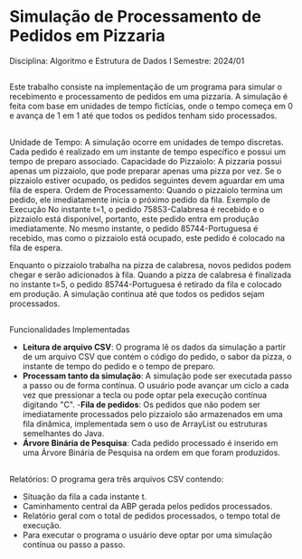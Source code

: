 # Simulação de Processamento de Pedidos em Pizzaria
Disciplina: Algoritmo e Estrutura de Dados I
Semestre: 2024/01
##
Este trabalho consiste na implementação de um programa para simular o recebimento e processamento de pedidos em uma pizzaria. A simulação é feita com base em unidades de tempo fictícias, onde o tempo começa em 0 e avança de 1 em 1 até que todos os pedidos tenham sido processados.
##
Unidade de Tempo: A simulação ocorre em unidades de tempo discretas. Cada pedido é realizado em um instante de tempo específico e possui um tempo de preparo associado.
Capacidade do Pizzaiolo: A pizzaria possui apenas um pizzaiolo, que pode preparar apenas uma pizza por vez. Se o pizzaiolo estiver ocupado, os pedidos seguintes devem aguardar em uma fila de espera.
Ordem de Processamento: Quando o pizzaiolo termina um pedido, ele imediatamente inicia o próximo pedido da fila.
Exemplo de Execução
No instante t=1, o pedido 75853-Calabresa é recebido e o pizzaiolo está disponível, portanto, este pedido entra em produção imediatamente. No mesmo instante, o pedido 85744-Portuguesa é recebido, mas como o pizzaiolo está ocupado, este pedido é colocado na fila de espera.

Enquanto o pizzaiolo trabalha na pizza de calabresa, novos pedidos podem chegar e serão adicionados à fila. Quando a pizza de calabresa é finalizada no instante t=5, o pedido 85744-Portuguesa é retirado da fila e colocado em produção. A simulação continua até que todos os pedidos sejam processados.
##
Funcionalidades Implementadas
- **Leitura de arquivo CSV**: O programa lê os dados da simulação a partir de um arquivo CSV que contém o código do pedido, o sabor da pizza, o instante de tempo do pedido e o tempo de preparo.
- **Processam tanto da simulação**: A simulação pode ser executada passo a passo ou de forma contínua. O usuário pode avançar um ciclo a cada vez que pressionar a tecla <ENTER> ou pode optar pela execução contínua digitando "C".
-**Fila de pedidos**: Os pedidos que não podem ser imediatamente processados pelo pizzaiolo são armazenados em uma fila dinâmica, implementada sem o uso de ArrayList ou estruturas semelhantes do Java.
- **Árvore Binária de Pesquisa**: Cada pedido processado é inserido em uma Árvore Binária de Pesquisa na ordem em que foram produzidos.
##
Relatórios: O programa gera três arquivos CSV contendo:

- Situação da fila a cada instante t.
- Caminhamento central da ABP gerada pelos pedidos processados.
- Relatório geral com o total de pedidos processados, o tempo total de execução.
- Para executar o programa o usuário deve optar por uma simulação contínua ou passo a passo. 


